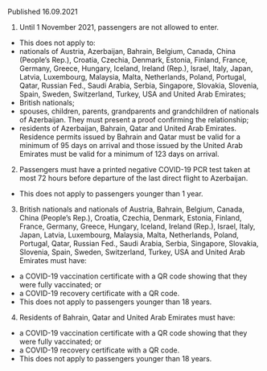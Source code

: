 Published 16.09.2021
1. Until 1 November 2021, passengers are not allowed to enter.
- This does not apply to:
- nationals of Austria, Azerbaijan, Bahrain, Belgium, Canada, China (People’s Rep.), Croatia, Czechia, Denmark, Estonia, Finland, France, Germany, Greece, Hungary, Iceland, Ireland (Rep.), Israel, Italy, Japan, Latvia, Luxembourg, Malaysia, Malta, Netherlands, Poland, Portugal, Qatar, Russian Fed., Saudi Arabia, Serbia, Singapore, Slovakia, Slovenia, Spain, Sweden, Switzerland, Turkey, USA and United Arab Emirates;
- British nationals;
- spouses, children, parents, grandparents and grandchildren of nationals of Azerbaijan. They must present a proof confirming the relationship;
- residents of Azerbaijan, Bahrain, Qatar and United Arab Emirates. Residence permits issued by Bahrain and Qatar must be valid for a minimum of 95 days on arrival and those issued by the United Arab Emirates must be valid for a minimum of 123 days on arrival.
2. Passengers must have a printed negative COVID-19 PCR test taken at most 72 hours before departure of the last direct flight to Azerbaijan.
- This does not apply to passengers younger than 1 year.
3. British nationals and nationals of Austria, Bahrain, Belgium, Canada, China (People’s Rep.), Croatia, Czechia, Denmark, Estonia, Finland, France, Germany, Greece, Hungary, Iceland, Ireland (Rep.), Israel, Italy, Japan, Latvia, Luxembourg, Malaysia, Malta, Netherlands, Poland, Portugal, Qatar, Russian Fed., Saudi Arabia, Serbia, Singapore, Slovakia, Slovenia, Spain, Sweden, Switzerland, Turkey, USA and United Arab Emirates must have:
- a COVID-19 vaccination certificate with a QR code showing that they were fully vaccinated; or
- a COVID-19 recovery certificate with a QR code.
- This does not apply to passengers younger than 18 years.
4. Residents of Bahrain, Qatar and United Arab Emirates must have:
- a COVID-19 vaccination certificate with a QR code showing that they were fully vaccinated; or
- a COVID-19 recovery certificate with a QR code.
- This does not apply to passengers younger than 18 years.